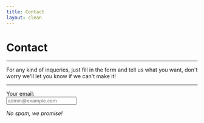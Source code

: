 ```yaml
---
title: Contact
layout: clean
---
```


# Contact
---
For any kind of inqueries, just fill in the form and tell us what you want, don't worry we'll let you know if we can't make it!

---


<form method="post" action="/api/contact">
    <label for="email">Your email:</label>
    <br>
    <input name="email" placeholder="admin@example.com" />
</form>

_No spam, we promise!_